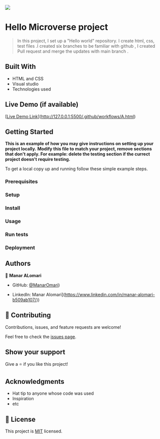 ![](https://img.shields.io/badge/Microverse-blueviolet)

# Hello Microverse project

> In this project, I set up a "Hello world" repository. I create html, css, test files  .I created six branches to be familiar with github , I created Pull request and merge the updates with main branch .


## Built With

- HTML and CSS
- Visual studio
- Technologies used

## Live Demo (if available)

[[Live Demo Link](https://livedemo.com)](http://127.0.0.1:5500/.github/workflows/A.html)


## Getting Started

**This is an example of how you may give instructions on setting up your project locally.**
**Modify this file to match your project, remove sections that don't apply. For example: delete the testing section if the currect project doesn't require testing.**


To get a local copy up and running follow these simple example steps.

### Prerequisites

### Setup

### Install

### Usage

### Run tests

### Deployment



## Authors

👤 **Manar ALomari**

- GitHub: [@ManarOmari](https://github.com/ManarOmari))

- LinkedIn: Manar Alomari](https://www.linkedin.com/in/manar-alomari-b509ab107/))



## 🤝 Contributing

Contributions, issues, and feature requests are welcome!

Feel free to check the [issues page](../../issues/).

## Show your support

Give a ⭐️ if you like this project!

## Acknowledgments

- Hat tip to anyone whose code was used
- Inspiration
- etc

## 📝 License

This project is [MIT](./MIT.md) licensed.
